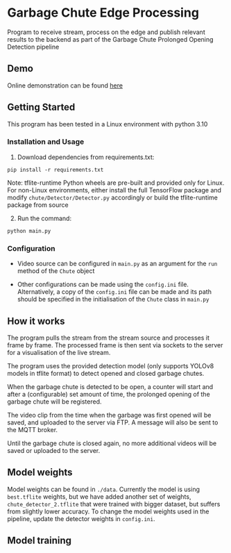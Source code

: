 # Garbage Chute Edge Processing

Program to receive stream, process on the edge and publish relevant results to the backend as part of the Garbage Chute Prolonged Opening Detection pipeline

## Demo

Online demonstration can be found [here](http://cs2.sg:5000/garbagechute/)

## Getting Started

This program has been tested in a Linux environment with python 3.10

### Installation and Usage

1. Download dependencies from requirements.txt:

```
pip install -r requirements.txt
```

Note: tflite-runtime Python wheels are pre-built and provided only for Linux. For non-Linux environments, either install the full TensorFlow package and modify `chute/Detector/Detector.py` accordingly or build the tflite-runtime package from source

2. Run the command:

```
python main.py
```

### Configuration

- Video source can be configured in `main.py` as an argument for the `run` method of the `Chute` object

- Other configurations can be made using the `config.ini` file. Alternatively, a copy of the `config.ini` file can be made and its path should be specified in the initialisation of the `Chute` class in `main.py`

## How it works

The program pulls the stream from the stream source and processes it frame by frame. The processed frame is then sent via sockets to the server for a visualisation of the live stream.

The program uses the provided detection model (only supports YOLOv8 models in tflite format) to detect opened and closed garbage chutes.

When the garbage chute is detected to be open, a counter will start and after a (configurable) set amount of time, the prolonged opening of the garbage chute will be registered.

The video clip from the time when the garbage was first opened will be saved, and uploaded to the server via FTP. A message will also be sent to the MQTT broker.

Until the garbage chute is closed again, no more additional videos will be saved or uploaded to the server.

## Model weights
Model weights can be found in `./data`. Currently the model is using `best.tflite` weights, but we have added another set of weights, `chute_detector_2.tflite` that were trained with bigger dataset, but suffers from slightly lower accuracy. To change the model weights used in the pipeline, update the detector weights in `config.ini`.

## Model training


